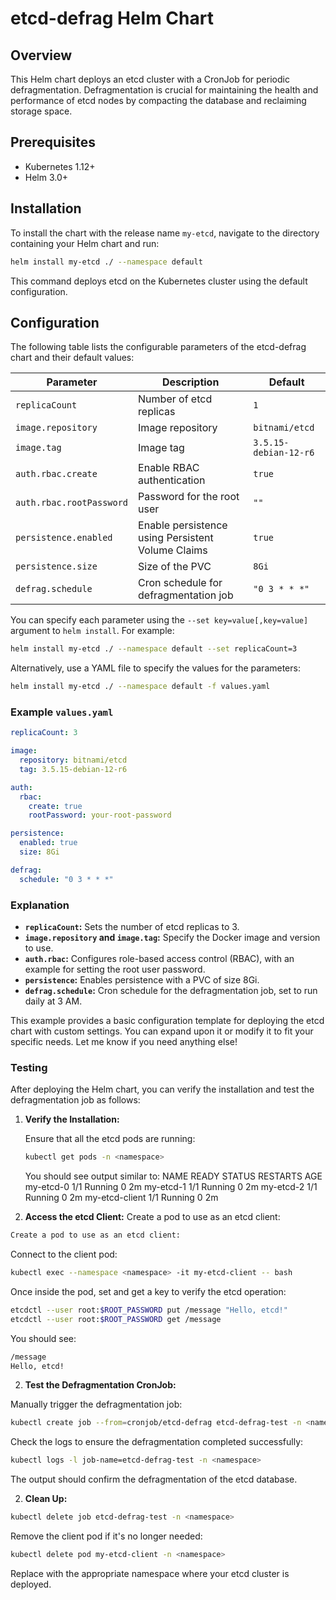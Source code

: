 # etcd-defrag Helm Chart

## Overview

This Helm chart deploys an etcd cluster with a CronJob for periodic defragmentation. Defragmentation is crucial for maintaining the health and performance of etcd nodes by compacting the database and reclaiming storage space.

## Prerequisites

- Kubernetes 1.12+
- Helm 3.0+

## Installation

To install the chart with the release name `my-etcd`, navigate to the directory containing your Helm chart and run:

```bash
helm install my-etcd ./ --namespace default
```

This command deploys etcd on the Kubernetes cluster using the default configuration.

## Configuration

The following table lists the configurable parameters of the etcd-defrag chart and their default values:

| Parameter                      | Description                                        | Default                   |
|--------------------------------|----------------------------------------------------|---------------------------|
| `replicaCount`                 | Number of etcd replicas                            | `1`                       |
| `image.repository`             | Image repository                                   | `bitnami/etcd`            |
| `image.tag`                    | Image tag                                          | `3.5.15-debian-12-r6`     |
| `auth.rbac.create`             | Enable RBAC authentication                         | `true`                    |
| `auth.rbac.rootPassword`       | Password for the root user                         | `""`                      |
| `persistence.enabled`          | Enable persistence using Persistent Volume Claims  | `true`                    |
| `persistence.size`             | Size of the PVC                                    | `8Gi`                     |
| `defrag.schedule`              | Cron schedule for defragmentation job              | `"0 3 * * *"`             |

You can specify each parameter using the `--set key=value[,key=value]` argument to `helm install`. For example:

```bash
helm install my-etcd ./ --namespace default --set replicaCount=3
```

Alternatively, use a YAML file to specify the values for the parameters:

```bash
helm install my-etcd ./ --namespace default -f values.yaml
```

### Example `values.yaml`

```yaml
replicaCount: 3

image:
  repository: bitnami/etcd
  tag: 3.5.15-debian-12-r6

auth:
  rbac:
    create: true
    rootPassword: your-root-password

persistence:
  enabled: true
  size: 8Gi

defrag:
  schedule: "0 3 * * *"
```

### Explanation

- **`replicaCount`:** Sets the number of etcd replicas to 3.
- **`image.repository` and `image.tag`:** Specify the Docker image and version to use.
- **`auth.rbac`:** Configures role-based access control (RBAC), with an example for setting the root user password.
- **`persistence`:** Enables persistence with a PVC of size 8Gi.
- **`defrag.schedule`:** Cron schedule for the defragmentation job, set to run daily at 3 AM.

This example provides a basic configuration template for deploying the etcd chart with custom settings. You can expand upon it or modify it to fit your specific needs. Let me know if you need anything else!

### Testing

After deploying the Helm chart, you can verify the installation and test the defragmentation job as follows:

1. **Verify the Installation:**

   Ensure that all the etcd pods are running:

   ```bash
   kubectl get pods -n <namespace>
   ```
   You should see output similar to:
   NAME                                READY   STATUS    RESTARTS   AGE
  my-etcd-0                           1/1     Running   0          2m
  my-etcd-1                           1/1     Running   0          2m
  my-etcd-2                           1/1     Running   0          2m
  my-etcd-client                      1/1     Running   0          2m

2. **Access the etcd Client:**
Create a pod to use as an etcd client:
```bash
Create a pod to use as an etcd client:
```

Connect to the client pod:
```bash
kubectl exec --namespace <namespace> -it my-etcd-client -- bash
```

Once inside the pod, set and get a key to verify the etcd operation:
```bash
etcdctl --user root:$ROOT_PASSWORD put /message "Hello, etcd!"
etcdctl --user root:$ROOT_PASSWORD get /message
```

You should see:
```bash
/message
Hello, etcd!
```

2. **Test the Defragmentation CronJob:**

Manually trigger the defragmentation job:
```bash
kubectl create job --from=cronjob/etcd-defrag etcd-defrag-test -n <namespace>
```

Check the logs to ensure the defragmentation completed successfully:
```bash
kubectl logs -l job-name=etcd-defrag-test -n <namespace>
```

The output should confirm the defragmentation of the etcd database.

2. **Clean Up:**
```bash
kubectl delete job etcd-defrag-test -n <namespace>
```

Remove the client pod if it's no longer needed:
```bash
kubectl delete pod my-etcd-client -n <namespace>
```

Replace <namespace> with the appropriate namespace where your etcd cluster is deployed.


